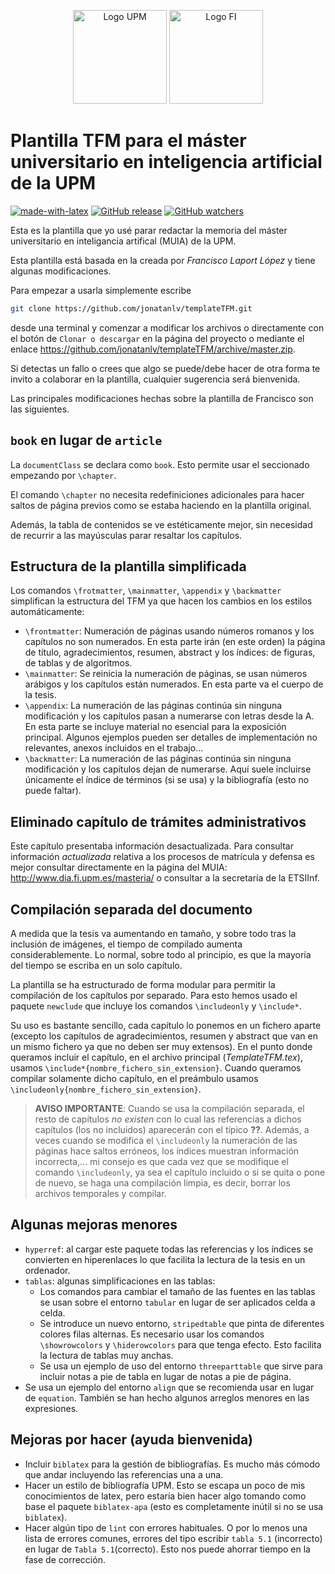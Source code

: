<p align="center">
<img src="http://www.upm.es/sfs/Rectorado/Gabinete%20del%20Rector/Logos/UPM/Escudo%20con%20Leyenda/ESCUDO%20leyenda%20color%20PNG%20p.png" alt="Logo UPM" height="150px">
<img src="http://www.upm.es/sfs/Rectorado/Gabinete%20del%20Rector/Logos/FAC_INFORMATICA/FacInformatica.jpg" alt="Logo FI" height="150px">
</p>

# Plantilla TFM para el máster universitario en inteligencia artificial de la UPM

[![made-with-latex](https://img.shields.io/badge/Made%20with-LaTeX-1f425f.svg)](https://www.latex-project.org/) [![GitHub release](https://img.shields.io/github/release/jonatanlv/templateTFM.svg)](https://GitHub.com/jonatanlv/templateTFM/releases/) [![GitHub watchers](https://img.shields.io/github/watchers/jonatanlv/templateTFM.svg?label=Watch&style=social)](https://GitHub.com/jonatanlv/templateTFM)

Esta es la plantilla que yo usé parar redactar la memoria del máster universitario en inteligancia artifical (MUIA) de la UPM.

Esta plantilla está basada en la creada por *Francisco Laport López* y tiene algunas modificaciones.

Para empezar a usarla simplemente escribe
```bash
git clone https://github.com/jonatanlv/templateTFM.git
```
desde una terminal y comenzar a modificar los archivos o directamente con el botón de `Clonar o descargar` en la página del proyecto o mediante el enlace https://github.com/jonatanlv/templateTFM/archive/master.zip.

Si detectas un fallo o crees que algo se puede/debe hacer de otra forma te invito a colaborar en la plantilla, cualquier sugerencia será bienvenida.

Las principales modificaciones hechas sobre la plantilla de Francisco son las siguientes.

## `book` en lugar de `article`

La `documentClass` se declara como `book`. Esto permite usar el seccionado empezando por `\chapter`.

El comando `\chapter` no necesita redefiniciones adicionales para hacer saltos de página previos como se estaba haciendo en la plantilla original.

Además, la tabla de contenidos se ve estéticamente mejor, sin necesidad de recurrir a las mayúsculas parar resaltar los capítulos.

## Estructura de la plantilla simplificada

Los comandos `\frotmatter`, `\mainmatter`, `\appendix` y `\backmatter` simplifican la estructura del TFM ya que hacen los cambios en los estilos automáticamente:
- `\frontmatter`: Numeración de páginas usando números romanos y los capítulos no son numerados. En esta parte irán (en este orden) la página de título, agradecimientos, resumen, abstract y los índices: de figuras, de tablas y de algoritmos.
- `\mainmatter`: Se reinicia la numeración de páginas, se usan números arábigos y los capítulos están numerados. En esta parte va el cuerpo de la tesis.
- `\appendix`: La numeración de las páginas continúa sin ninguna modificación y los capítulos pasan a numerarse con letras desde la A. En esta parte se incluye material no esencial para la exposición principal. Algunos ejemplos pueden ser detalles de implementación no relevantes, anexos incluidos en el trabajo...
- `\backmatter`: La numeración de las páginas continúa sin ninguna modificación y los capítulos dejan de numerarse. Aquí suele incluirse únicamente el índice de términos (si se usa) y la bibliografía (esto no puede faltar).

## Eliminado capítulo de trámites administrativos

Este capítulo presentaba información desactualizada. Para consultar información *actualizada* relativa a los procesos de matrícula y defensa es mejor consultar directamente en la página del MUIA: http://www.dia.fi.upm.es/masteria/ o consultar a la secretaría de la ETSIInf.

## Compilación separada del documento

A medida que la tesis va aumentando en tamaño, y sobre todo tras la inclusión de imágenes, el tiempo de compilado aumenta considerablemente. Lo normal, sobre todo al principio, es que la mayoría del tiempo se escriba en un solo capítulo.

La plantilla se ha estructurado de forma modular para permitir la compilación de los capítulos por separado. Para esto hemos usado el paquete `newclude` que incluye los comandos `\includeonly` y `\include*`.

Su uso es bastante sencillo, cada capítulo lo ponemos en un fichero aparte (excepto los capítulos de agradecimientos, resumen y abstract que van en un mismo fichero ya que no deben ser muy extensos). En el punto donde queramos incluir el capítulo, en el archivo principal (*TemplateTFM.tex*), usamos `\include*{nombre_fichero_sin_extension}`. Cuando queramos compilar solamente dicho capítulo, en el preámbulo usamos `\includeonly{nombre_fichero_sin_extension}`.

> **AVISO IMPORTANTE**: Cuando se usa la compilación separada, el resto de capítulos *no existen* con lo cual las referencias a dichos capítulos (los no incluidos) aparecerán con el típico **??**. Además, a veces cuando se modifica el `\includeonly` la numeración de las páginas hace saltos erróneos, los índices muestran información incorrecta,... mi consejo es que cada vez que se modifique el comando `\includeonly`, ya sea el capítulo incluido o si se quita o pone de nuevo, se haga una compilación limpia, es decir, borrar los archivos temporales y compilar.

## Algunas mejoras menores

- `hyperref`: al cargar este paquete todas las referencias y los índices se convierten en hiperenlaces lo que facilita la lectura de la tesis en un ordenador.
- `tablas`: algunas simplificaciones en las tablas:
  - Los comandos para cambiar el tamaño de las fuentes en las tablas se usan sobre el entorno `tabular` en lugar de ser aplicados celda a celda.
  - Se introduce un nuevo entorno, `stripedtable` que pinta de diferentes colores filas alternas. Es necesario usar los comandos `\showrowcolors` y `\hiderowcolors` para que tenga efecto. Esto facilita la lectura de tablas muy anchas.
  - Se usa un ejemplo de uso del entorno `threeparttable` que sirve para incluir notas a pie de tabla en lugar de notas a pie de página.
- Se usa un ejemplo del entorno `align` que se recomienda usar en lugar de `equation`. También se han hecho algunos arreglos menores en las expresiones.

## Mejoras por hacer (ayuda bienvenida)

- Incluir `biblatex` para la gestión de bibliografías. Es mucho más cómodo que andar incluyendo las referencias una a una.
- Hacer un estilo de bibliografía UPM. Esto se escapa un poco de mis conocimientos de latex, pero estaría bien hacer algo tomando como base el paquete `biblatex-apa` (esto es completamente inútil si no se usa `biblatex`).
- Hacer algún tipo de `lint` con errores habituales. O por lo menos una lista de errores comunes, errores del tipo escribir `tabla 5.1` (incorrecto) en lugar de `Tabla 5.1`(correcto). Esto nos puede ahorrar tiempo en la fase de corrección.
